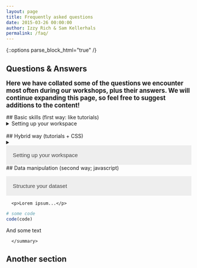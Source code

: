 ```yaml
---
layout: page
title: Frequently asked questions
date: 2015-03-26 00:00:00
author: Izzy Rich & Sam Kellerhals 
permalink: /faq/
---
```

{::options parse_block_html="true" /}

<head>
   <style>
.collapsible {
  background-color: #eee;
  color: #444;
  cursor: pointer;
  padding: 18px;
  width: 100%;
  border: none;
  text-align: left;
  outline: none;
  font-size: 15px;
}

.active, .collapsible:hover {
  background-color: #ccc;
}

.collapsible:after {
  content: '\02795';
  font-size: 13px;
  color: white;
  float: right;
  margin-left: 5px;
}

.active:after {
  content: "\2796"; 
}

   </style>
</head>

<script>
        var acc = document.getElementsByClassName("collapsible");
        var i;
        for (i = 0; i < acc.length; i++) {
            acc[i].addEventListener("click", function() {
                this.classList.toggle("active");
                var panel = this.nextElementSibling;
                if (panel.style.maxHeight) {
                    panel.style.maxHeight = null;
                } else {
                    panel.style.maxHeight = panel.scrollHeight + "px";
                }
            });
        }
</script>


<!-- Slider -->
<section id="global-header">
    <div class="container">
        <div class="row">
            <div class="col-md-12">
                <div class="block">
                    <h1>Questions & Answers</h1>
                    <b><p><big>Here we have collated some of the questions we encounter most often during our workshops, plus their answers. We will continue expanding this page, so feel free to suggest additions to the content!</big></p></b>
                </div>
            </div>
        </div>
    </div>
</section>


<!-- Basic skills -->
<section id="intro" markdown="1">
## Basic skills (first way: like tutorials)

<details>
   <summary markdown= "span"> Setting up your workspace </summary>
    <summary markdown= "block"> 

First of all, what is a working directory? This is the folder that R will look into to find data and save any plots or scripts. To find out where your working directory currently is and to change it see the code below.

```r
# Identify your current directory
getwd()

# Set your working directory
setwd("insert folder path")
```

Alternatively you can set it from the menu: _Session > Set Working Directory > Choose Directory_. For `setwd()`, inside the brackets you should input your file path as follows `setwd("C:/Documents/Directory")`

</summary>   
 </details> <br>
</section>


<!-- Basic skills -->
<section id="intro" markdown="1">
## Hybrid way (tutorials + CSS)

<details>
   <summary markdown= "span"> <button class="collapsible"> Setting up your workspace </button></summary>
    <summary markdown= "block"> 

First of all, what is a working directory? This is the folder that R will look into to find data and save any plots or scripts. To find out where your working directory currently is and to change it see the code below.

```r
# Identify your current directory
getwd()

# Set your working directory
setwd("insert folder path")
```

Alternatively you can set it from the menu: _Session > Set Working Directory > Choose Directory_. For `setwd()`, inside the brackets you should input your file path as follows `setwd("C:/Documents/Directory")`

</summary>   
 </details>
</section>


<!-- Data manip -->
<div class="row">
## Data manipulation (second way; javascript)

 <button class="collapsible"> Structure your dataset </button>
   <div class="panel">
      <summary markdown= "block"> 
      
      <p>Lorem ipsum...</p>
  
  ```r
  # some code
  code(code)
  ```
 And some text
   
      </summary> 
   <div>
</div>

## Another section

</div>
 